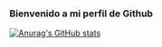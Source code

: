 ### Bienvenido a mi perfil de Github
[![Anurag's GitHub stats](https://github-readme-stats.vercel.app/api?username=NuriaVicenteRodriguez)](https://github.com/NuriaVicenteRodriguez/github-readme-stats)
<!--
**NuriaVicenteRodriguez/NuriaVicenteRodriguez** is a ✨ _special_ ✨ repository because its `README.md` (this file) appears on your GitHub profile.

Here are some ideas to get you started:

- 🔭 I’m currently working on ...
- 🌱 I’m currently learning ...
- 👯 I’m looking to collaborate on ...
- 🤔 I’m looking for help with ...
- 💬 Ask me about ...
- 📫 How to reach me: ...
- 😄 Pronouns: ...
- ⚡ Fun fact: ...
-->
